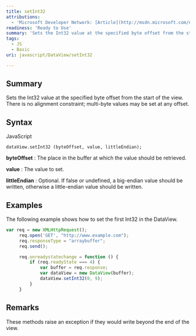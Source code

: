 ```yaml
---
title: setInt32
attributions:
  - 'Microsoft Developer Network: [Article](http://msdn.microsoft.com/en-us/library/ie/br212460(v=vs.94).aspx)'
readiness: 'Ready to Use'
summary: 'Sets the Int32 value at the specified byte offset from the start of the view. There is no alignment constraint; multi-byte values may be set at any offset.'
tags:
  - JS
  - Basic
uri: javascript/DataView/setInt32

---
```

## <span>Summary</span>

Sets the Int32 value at the specified byte offset from the start of the view. There is no alignment constraint; multi-byte values may be set at any offset.

## <span>Syntax</span>

<span class="language">JavaScript</span>

    dataView.setInt32 (byteOffset, value, littleEndian);

**byteOffset**
:   The place in the buffer at which the value should be retrieved.

**value**
:   The value to set.

**littleEndian**
:   Optional. If false or undefined, a big-endian value should be written, otherwise a little-endian value should be written.

## <span>Examples</span>

The following example shows how to set the first Int32 in the DataView.

``` js
var req = new XMLHttpRequest();
     req.open('GET', "http://www.example.com");
     req.responseType = "arraybuffer";
     req.send();

     req.onreadystatechange = function () {
         if (req.readyState === 4) {
             var buffer = req.response;
             var dataView = new DataView(buffer);
             dataView.setInt32(0, 9);
         }
     }
```

## <span>Remarks</span>

These methods raise an exception if they would write beyond the end of the view.

